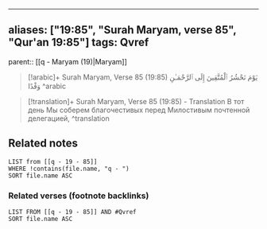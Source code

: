 
---
aliases: ["19:85", "Surah Maryam, verse 85", "Qur'an 19:85"]
tags: Qvref
---

parent:: [[q - Maryam (19)|Maryam]]

> [!arabic]+ Surah Maryam, Verse 85 (19:85)
> <span class="quran-arabic">يَوْمَ نَحْشُرُ ٱلْمُتَّقِينَ إِلَى ٱلرَّحْمَـٰنِ وَفْدًا</span>
^arabic

> [!translation]+ Surah Maryam, Verse 85 (19:85) - Translation
> В тот день Мы соберем благочестивых перед Милостивым почтенной делегацией,
^translation



## Related notes
```dataview
LIST from [[q - 19 - 85]]
WHERE !contains(file.name, "q - ")
SORT file.name ASC
```

### Related verses (footnote backlinks)
```dataview
LIST FROM [[q - 19 - 85]] AND #Qvref
SORT file.name ASC
```

